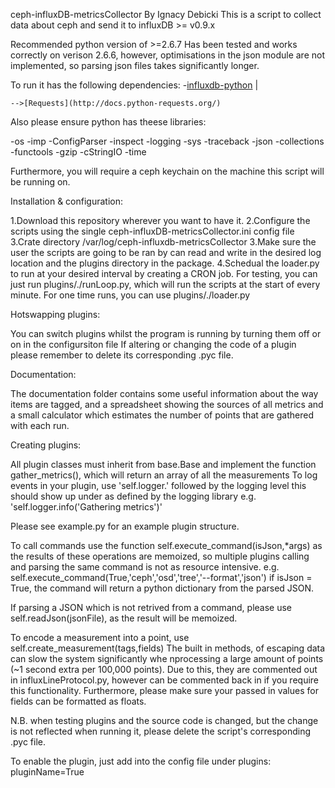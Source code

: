 ceph-influxDB-metricsCollector By Ignacy Debicki
This is a script to collect data about ceph and send it to influxDB >= v0.9.x

Recommended python version of >=2.6.7
Has been tested and works correctly on verison 2.6.6, however, optimisations in the json module are not implemented, so parsing json files takes significantly longer.


To run it has the following dependencies:
-[influxdb-python](https://github.com/influxdb/influxdb-python)
    |
    
    -->[Requests](http://docs.python-requests.org/)

Also please ensure python has theese libraries:

-os	
-imp
-ConfigParser
-inspect
-logging
-sys
-traceback
-json
-collections
-functools
-gzip
-cStringIO
-time

Furthermore, you will require a ceph keychain on the machine this script will be running on.

Installation & configuration:

1.Download this repository wherever you want to have it.
2.Configure the scripts using the single ceph-influxDB-metricsCollector.ini config file
3.Crate directory /var/log/ceph-influxdb-metricsCollector
3.Make sure the user the scripts are going to be ran by can read and write in the desired log location and the plugins directory in the package.
4.Schedual the loader.py to run at your desired interval by creating a CRON job. For testing, you can just run plugins/./runLoop.py, which will run the scripts at the start of every minute. For one time runs, you can use plugins/./loader.py

Hotswapping plugins:

You can switch plugins whilst the program is running by turning them off or on in the configursiton file
If altering or changing the code of a plugin please remember to delete its corresponding .pyc file.

Documentation:

The documentation folder contains some useful information about the way items are tagged, and a spreadsheet showing the sources of all metrics and a small calculator which estimates the number of points that are gathered with each run.

Creating plugins:

All plugin classes must inherit from base.Base and implement the function gather_metrics(), which will return an array of all the measurements
To log events in your plugin, use 'self.logger.' followed by the logging level this should show up under as defined by the logging library
e.g. 'self.logger.info('Gathering metrics')'

Please see example.py for an example plugin structure.

To call commands use the function self.execute_command(isJson,*args) as the results of these operations are memoized, so multiple plugins calling and parsing the same command is not as resource intensive.
e.g. self.execute_command(True,'ceph','osd','tree','--format','json')
if isJson = True, the command will return a python dictionary from the parsed JSON. 

If parsing a JSON which is not retrived from a command, please use self.readJson(jsonFile), as the result will be memoized.

To encode a measurement into a point, use self.create_measurement(tags,fields)
The built in methods, of escaping data can slow the system significantly whe nprocessing a large amount of points (~1 second extra per 100,000 points).
Due to this, they are commented out in influxLineProtocol.py, however can be commented back in if you require this functionality.
Furthermore, please make sure your passed in values for fields can be formatted as floats.

N.B. when testing plugins and the source code is changed, but the change is not reflected when running it, please delete the script's corresponding .pyc file.

To enable the plugin, just add into the config file under plugins:
pluginName=True
